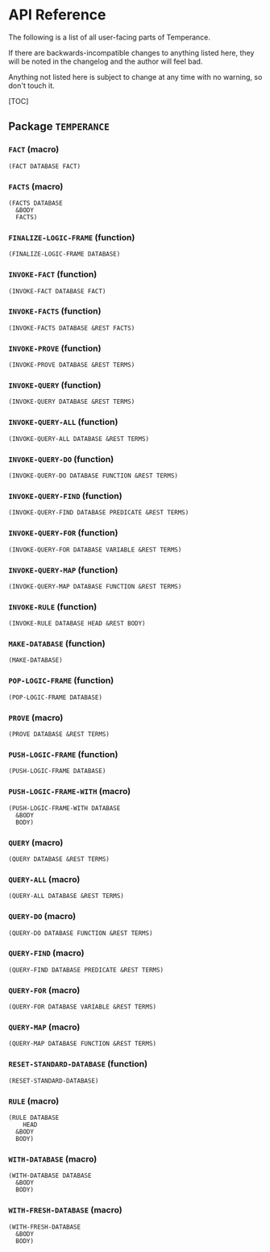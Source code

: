 # API Reference

The following is a list of all user-facing parts of Temperance.

If there are backwards-incompatible changes to anything listed here, they will
be noted in the changelog and the author will feel bad.

Anything not listed here is subject to change at any time with no warning, so
don't touch it.

[TOC]

## Package `TEMPERANCE`

### `FACT` (macro)

    (FACT DATABASE FACT)

### `FACTS` (macro)

    (FACTS DATABASE
      &BODY
      FACTS)

### `FINALIZE-LOGIC-FRAME` (function)

    (FINALIZE-LOGIC-FRAME DATABASE)

### `INVOKE-FACT` (function)

    (INVOKE-FACT DATABASE FACT)

### `INVOKE-FACTS` (function)

    (INVOKE-FACTS DATABASE &REST FACTS)

### `INVOKE-PROVE` (function)

    (INVOKE-PROVE DATABASE &REST TERMS)

### `INVOKE-QUERY` (function)

    (INVOKE-QUERY DATABASE &REST TERMS)

### `INVOKE-QUERY-ALL` (function)

    (INVOKE-QUERY-ALL DATABASE &REST TERMS)

### `INVOKE-QUERY-DO` (function)

    (INVOKE-QUERY-DO DATABASE FUNCTION &REST TERMS)

### `INVOKE-QUERY-FIND` (function)

    (INVOKE-QUERY-FIND DATABASE PREDICATE &REST TERMS)

### `INVOKE-QUERY-FOR` (function)

    (INVOKE-QUERY-FOR DATABASE VARIABLE &REST TERMS)

### `INVOKE-QUERY-MAP` (function)

    (INVOKE-QUERY-MAP DATABASE FUNCTION &REST TERMS)

### `INVOKE-RULE` (function)

    (INVOKE-RULE DATABASE HEAD &REST BODY)

### `MAKE-DATABASE` (function)

    (MAKE-DATABASE)

### `POP-LOGIC-FRAME` (function)

    (POP-LOGIC-FRAME DATABASE)

### `PROVE` (macro)

    (PROVE DATABASE &REST TERMS)

### `PUSH-LOGIC-FRAME` (function)

    (PUSH-LOGIC-FRAME DATABASE)

### `PUSH-LOGIC-FRAME-WITH` (macro)

    (PUSH-LOGIC-FRAME-WITH DATABASE
      &BODY
      BODY)

### `QUERY` (macro)

    (QUERY DATABASE &REST TERMS)

### `QUERY-ALL` (macro)

    (QUERY-ALL DATABASE &REST TERMS)

### `QUERY-DO` (macro)

    (QUERY-DO DATABASE FUNCTION &REST TERMS)

### `QUERY-FIND` (macro)

    (QUERY-FIND DATABASE PREDICATE &REST TERMS)

### `QUERY-FOR` (macro)

    (QUERY-FOR DATABASE VARIABLE &REST TERMS)

### `QUERY-MAP` (macro)

    (QUERY-MAP DATABASE FUNCTION &REST TERMS)

### `RESET-STANDARD-DATABASE` (function)

    (RESET-STANDARD-DATABASE)

### `RULE` (macro)

    (RULE DATABASE
        HEAD
      &BODY
      BODY)

### `WITH-DATABASE` (macro)

    (WITH-DATABASE DATABASE
      &BODY
      BODY)

### `WITH-FRESH-DATABASE` (macro)

    (WITH-FRESH-DATABASE
      &BODY
      BODY)

